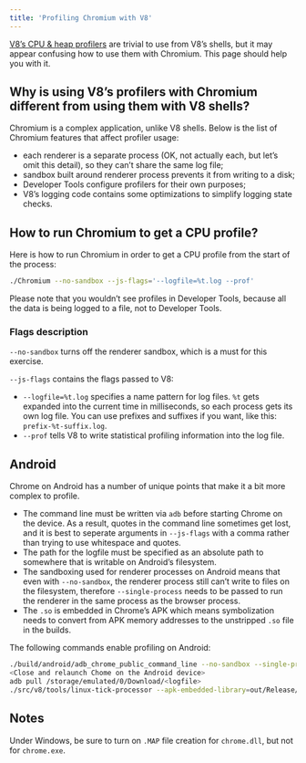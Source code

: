 ```yaml
---
title: 'Profiling Chromium with V8'
---
```

[V8’s CPU & heap profilers](/docs/profiler) are trivial to use from V8’s shells, but it may appear confusing how to use them with Chromium. This page should help you with it.

## Why is using V8’s profilers with Chromium different from using them with V8 shells?

Chromium is a complex application, unlike V8 shells. Below is the list of Chromium features that affect profiler usage:

- each renderer is a separate process (OK, not actually each, but let’s omit this detail), so they can’t share the same log file;
- sandbox built around renderer process prevents it from writing to a disk;
- Developer Tools configure profilers for their own purposes;
- V8’s logging code contains some optimizations to simplify logging state checks.

## How to run Chromium to get a CPU profile?

Here is how to run Chromium in order to get a CPU profile from the start of the process:

```bash
./Chromium --no-sandbox --js-flags='--logfile=%t.log --prof'
```

Please note that you wouldn’t see profiles in Developer Tools, because all the data is being logged to a file, not to Developer Tools.

### Flags description

`--no-sandbox` turns off the renderer sandbox, which is a must for this exercise.

`--js-flags` contains the flags passed to V8:

- `--logfile=%t.log` specifies a name pattern for log files. `%t` gets expanded into the current time in milliseconds, so each process gets its own log file. You can use prefixes and suffixes if you want, like this: `prefix-%t-suffix.log`.
- `--prof` tells V8 to write statistical profiling information into the log file.

## Android

Chrome on Android has a number of unique points that make it a bit more complex to profile.

- The command line must be written via `adb` before starting Chrome on the device. As a result, quotes in the command line sometimes get lost, and it is best to seperate arguments in `--js-flags` with a comma rather than trying to use whitespace and quotes.
- The path for the logfile must be specified as an absolute path to somewhere that is writable on Android’s filesystem.
- The sandboxing used for renderer processes on Android means that even with `--no-sandbox`, the renderer process still can’t write to files on the filesystem, therefore `--single-process` needs to be passed to run the renderer in the same process as the browser process.
- The `.so` is embedded in Chrome’s APK which means symbolization needs to convert from APK memory addresses to the unstripped `.so` file in the builds.

The following commands enable profiling on Android:

```bash
./build/android/adb_chrome_public_command_line --no-sandbox --single-process --js-flags='--logfile=/storage/emulated/0/Download/%t.log,--prof'
<Close and relaunch Chome on the Android device>
adb pull /storage/emulated/0/Download/<logfile>
./src/v8/tools/linux-tick-processor --apk-embedded-library=out/Release/lib.unstripped/libchrome.so --preprocess <logfile>
```

## Notes

Under Windows, be sure to turn on `.MAP` file creation for `chrome.dll`, but not for `chrome.exe`.
